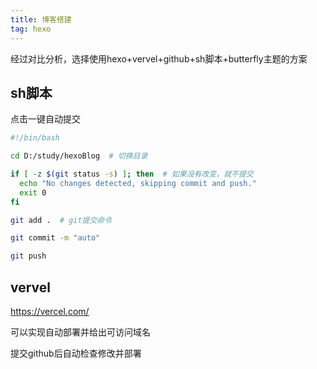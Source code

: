 ```yaml
---
title: 博客搭建
tag: hexo
---
```


经过对比分析，选择使用hexo+vervel+github+sh脚本+butterfly主题的方案

## sh脚本

点击一键自动提交

```bash
#!/bin/bash

cd D:/study/hexoBlog  # 切换目录

if [ -z $(git status -s) ]; then  # 如果没有改变，就不提交
  echo "No changes detected, skipping commit and push."
  exit 0
fi

git add .  # git提交命令

git commit -m "auto"

git push

```



## vervel

https://vercel.com/

可以实现自动部署并给出可访问域名

提交github后自动检查修改并部署

